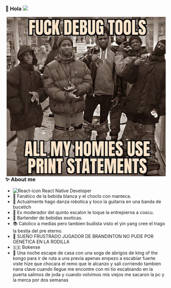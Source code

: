 ### 👋 Hola <img src="https://media.giphy.com/media/mGcNjsfWAjY5AEZNw6/giphy.gif" width="50">

<a href="https://www.youtube.com/watch?v=utyhLoRxhWM"><img src="https://raw.githubusercontent.com/FranciscoDumont/FranciscoDumont/master/image.jpg" alt="Que onda bro" width="500" align="right"></a>
### ✨ About me
- <img src="https://upload.wikimedia.org/wikipedia/commons/thumb/a/a7/React-icon.svg/1200px-React-icon.svg.png" alt="React-icon" width="30"> React Native Developer
- 🔭 Fanático de la bebida blanca y el choclo con manteca.
- 🌱 Actualmente hago danza robotica y toco la guitarra en una banda de bucetich
- 🤔 Ex moderador del quinto escalon le toque la entrepierna a coscu.
- 🤖 Bartender de bebidas exoticas.
- 📚 Catolico a medias pero tambien budista visto el yin yang cree el trago la bestia del pre eterno.
- 🔧 SUEÑO FRUSTRADO JUGADOR DE BRANDINTON NO PUDE POR GENETICA EN LA RODILLA
- 🇸🇪 Bokense
- 💬 Una noche escape de casa con una soga de abrigos de king of the kongo para ir de ruta a una previa apenas empezo a escabiar fuerte viste
hize que chocara el remo que le alcanzo y sali corriendo tambien nana clave cuando llegue me encontre con mi tio escabiando en la puerta
salimos de joda y cuando volvimos mis viejos me sacaron la pc y la merca por dos semanas

<!--
![Anurag's github stats](https://github-readme-stats.vercel.app/api?username=FranciscoDumont&show_icons=true&theme=dracula)
-->
<!--
**FranciscoDumont/FranciscoDumont** is a ✨ _special_ ✨ repository because its `README.md` (this file) appears on your GitHub profile.

Here are some ideas to get you started:

- 🔭 I’m currently working on ...
- 🌱 I’m currently learning ...
- 👯 I’m looking to collaborate on ...
- 🤔 I’m looking for help with ...
- 💬 Ask me about ...
- 📫 How to reach me: ...
- 😄 Pronouns: ...
- ⚡ Fun fact: ...
-->
